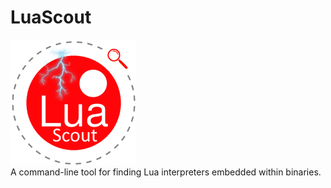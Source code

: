 # LuaScout
<img src="lua_scout.png" alt="LuaScout Logo" width="200"/><br/>
A command-line tool for finding Lua interpreters embedded within binaries.
